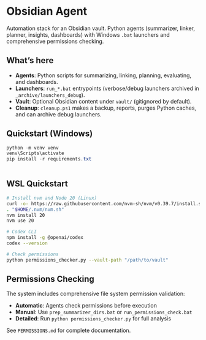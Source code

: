 # Obsidian Agent

Automation stack for an Obsidian vault. Python agents (summarizer, linker, planner, insights, dashboards) with Windows `.bat` launchers and comprehensive permissions checking.

## What’s here
- **Agents**: Python scripts for summarizing, linking, planning, evaluating, and dashboards.
- **Launchers**: `run_*.bat` entrypoints (verbose/debug launchers archived in `_archive/launchers_debug`).
- **Vault**: Optional Obsidian content under `vault/` (gitignored by default).
- **Cleanup**: `cleanup.ps1` makes a backup, reports, purges Python caches, and can archive debug launchers.

## Quickstart (Windows)
```powershell
python -m venv venv
venv\Scripts\activate
pip install -r requirements.txt
 
```

## WSL Quickstart
```bash
# Install nvm and Node 20 (Linux)
curl -o- https://raw.githubusercontent.com/nvm-sh/nvm/v0.39.7/install.sh | bash
. "$HOME/.nvm/nvm.sh"
nvm install 20
nvm use 20

# Codex CLI
npm install -g @openai/codex
codex --version

# Check permissions
python permissions_checker.py --vault-path "/path/to/vault"
```

## Permissions Checking

The system includes comprehensive file system permission validation:
- **Automatic**: Agents check permissions before execution  
- **Manual**: Use `prep_summarizer_dirs.bat` or `run_permissions_check.bat`
- **Detailed**: Run `python permissions_checker.py` for full analysis

See `PERMISSIONS.md` for complete documentation.
